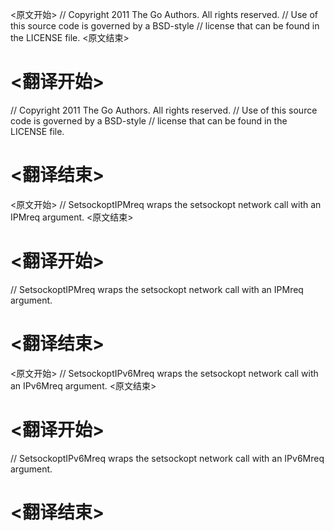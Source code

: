 
<原文开始>
// Copyright 2011 The Go Authors. All rights reserved.
// Use of this source code is governed by a BSD-style
// license that can be found in the LICENSE file.
<原文结束>

# <翻译开始>
// Copyright 2011 The Go Authors. All rights reserved.
// Use of this source code is governed by a BSD-style
// license that can be found in the LICENSE file.
# <翻译结束>


<原文开始>
// SetsockoptIPMreq wraps the setsockopt network call with an IPMreq argument.
<原文结束>

# <翻译开始>
// SetsockoptIPMreq wraps the setsockopt network call with an IPMreq argument.
# <翻译结束>


<原文开始>
// SetsockoptIPv6Mreq wraps the setsockopt network call with an IPv6Mreq argument.
<原文结束>

# <翻译开始>
// SetsockoptIPv6Mreq wraps the setsockopt network call with an IPv6Mreq argument.
# <翻译结束>

